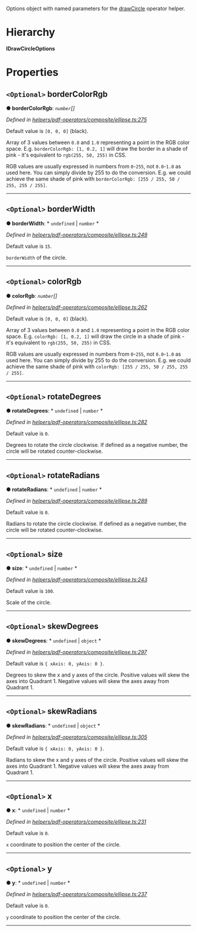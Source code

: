 

Options object with named parameters for the [drawCircle](../modules/_helpers_pdf_operators_composite_ellipse_.md#drawcircle) operator helper.

# Hierarchy

**IDrawCircleOptions**

# Properties

<a id="bordercolorrgb"></a>

## `<Optional>` borderColorRgb

**● borderColorRgb**: *`number`[]*

*Defined in [helpers/pdf-operators/composite/ellipse.ts:275](https://github.com/Hopding/pdf-lib/blob/21a2bec/src/helpers/pdf-operators/composite/ellipse.ts#L275)*

Default value is `[0, 0, 0]` (black).

Array of 3 values between `0.0` and `1.0` representing a point in the RGB color space. E.g. `borderColorRgb: [1, 0.2, 1]` will draw the border in a shade of pink - it's equivalent to `rgb(255, 50, 255)` in CSS.

RGB values are usually expressed in numbers from `0`-`255`, not `0.0`-`1.0` as used here. You can simply divide by 255 to do the conversion. E.g. we could achieve the same shade of pink with `borderColorRgb: [255 / 255, 50 / 255, 255 / 255]`.

___
<a id="borderwidth"></a>

## `<Optional>` borderWidth

**● borderWidth**: * `undefined` &#124; `number`
*

*Defined in [helpers/pdf-operators/composite/ellipse.ts:249](https://github.com/Hopding/pdf-lib/blob/21a2bec/src/helpers/pdf-operators/composite/ellipse.ts#L249)*

Default value is `15`.

`borderWidth` of the circle.

___
<a id="colorrgb"></a>

## `<Optional>` colorRgb

**● colorRgb**: *`number`[]*

*Defined in [helpers/pdf-operators/composite/ellipse.ts:262](https://github.com/Hopding/pdf-lib/blob/21a2bec/src/helpers/pdf-operators/composite/ellipse.ts#L262)*

Default value is `[0, 0, 0]` (black).

Array of 3 values between `0.0` and `1.0` representing a point in the RGB color space. E.g. `colorRgb: [1, 0.2, 1]` will draw the circle in a shade of pink - it's equivalent to `rgb(255, 50, 255)` in CSS.

RGB values are usually expressed in numbers from `0`-`255`, not `0.0`-`1.0` as used here. You can simply divide by 255 to do the conversion. E.g. we could achieve the same shade of pink with `colorRgb: [255 / 255, 50 / 255, 255 / 255]`.

___
<a id="rotatedegrees"></a>

## `<Optional>` rotateDegrees

**● rotateDegrees**: * `undefined` &#124; `number`
*

*Defined in [helpers/pdf-operators/composite/ellipse.ts:282](https://github.com/Hopding/pdf-lib/blob/21a2bec/src/helpers/pdf-operators/composite/ellipse.ts#L282)*

Default value is `0`.

Degrees to rotate the circle clockwise. If defined as a negative number, the circle will be rotated counter-clockwise.

___
<a id="rotateradians"></a>

## `<Optional>` rotateRadians

**● rotateRadians**: * `undefined` &#124; `number`
*

*Defined in [helpers/pdf-operators/composite/ellipse.ts:289](https://github.com/Hopding/pdf-lib/blob/21a2bec/src/helpers/pdf-operators/composite/ellipse.ts#L289)*

Default value is `0`.

Radians to rotate the circle clockwise. If defined as a negative number, the circle will be rotated counter-clockwise.

___
<a id="size"></a>

## `<Optional>` size

**● size**: * `undefined` &#124; `number`
*

*Defined in [helpers/pdf-operators/composite/ellipse.ts:243](https://github.com/Hopding/pdf-lib/blob/21a2bec/src/helpers/pdf-operators/composite/ellipse.ts#L243)*

Default value is `100`.

Scale of the circle.

___
<a id="skewdegrees"></a>

## `<Optional>` skewDegrees

**● skewDegrees**: * `undefined` &#124; `object`
*

*Defined in [helpers/pdf-operators/composite/ellipse.ts:297](https://github.com/Hopding/pdf-lib/blob/21a2bec/src/helpers/pdf-operators/composite/ellipse.ts#L297)*

Default value is `{ xAxis: 0, yAxis: 0 }`.

Degrees to skew the x and y axes of the circle. Positive values will skew the axes into Quadrant 1. Negative values will skew the axes away from Quadrant 1.

___
<a id="skewradians"></a>

## `<Optional>` skewRadians

**● skewRadians**: * `undefined` &#124; `object`
*

*Defined in [helpers/pdf-operators/composite/ellipse.ts:305](https://github.com/Hopding/pdf-lib/blob/21a2bec/src/helpers/pdf-operators/composite/ellipse.ts#L305)*

Default value is `{ xAxis: 0, yAxis: 0 }`.

Radians to skew the x and y axes of the circle. Positive values will skew the axes into Quadrant 1. Negative values will skew the axes away from Quadrant 1.

___
<a id="x"></a>

## `<Optional>` x

**● x**: * `undefined` &#124; `number`
*

*Defined in [helpers/pdf-operators/composite/ellipse.ts:231](https://github.com/Hopding/pdf-lib/blob/21a2bec/src/helpers/pdf-operators/composite/ellipse.ts#L231)*

Default value is `0`.

`x` coordinate to position the center of the circle.

___
<a id="y"></a>

## `<Optional>` y

**● y**: * `undefined` &#124; `number`
*

*Defined in [helpers/pdf-operators/composite/ellipse.ts:237](https://github.com/Hopding/pdf-lib/blob/21a2bec/src/helpers/pdf-operators/composite/ellipse.ts#L237)*

Default value is `0`.

`y` coordinate to position the center of the circle.

___

